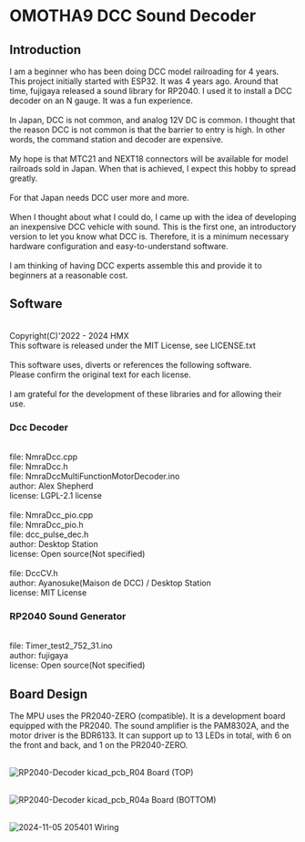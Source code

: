 # OMOTHA9 DCC Sound Decoder

<H2>Introduction</H2>
I am a beginner who has been doing DCC model railroading for 4 years. This project initially started with ESP32. It was 4 years ago. Around that time, fujigaya released a sound library for RP2040. I used it to install a DCC decoder on an N gauge. It was a fun experience.
<BR><BR>
In Japan, DCC is not common, and analog 12V DC is common. I thought that the reason DCC is not common is that the barrier to entry is high. In other words, the command station and decoder are expensive.
<BR><BR>
My hope is that MTC21 and NEXT18 connectors will be available for model railroads sold in Japan. When that is achieved, I expect this hobby to spread greatly.
<BR><BR>
For that Japan needs DCC user more and more.
<BR><BR>
When I thought about what I could do, I came up with the idea of ​​developing an inexpensive DCC vehicle with sound. This is the first one, an introductory version to let you know what DCC is. Therefore, it is a minimum necessary hardware configuration and easy-to-understand software.
<BR><BR>
I am thinking of having DCC experts assemble this and provide it to beginners at a reasonable cost.
<BR>
<H2>Software</H2>
<BR>Copyright(C)'2022 - 2024 HMX
<BR>This software is released under the MIT License, see LICENSE.txt
<BR>
<BR>This software uses, diverts or references the following software.
<BR>Please confirm the original text for each license.
<BR><BR>
I am grateful for the development of these libraries and for allowing their use.
<H3>Dcc Decoder</H3>
<BR>file:     NmraDcc.cpp
<BR>file:     NmraDcc.h
<BR>file:     NmraDccMultiFunctionMotorDecoder.ino
<BR>author:   Alex Shepherd
<BR>license:  LGPL-2.1 license
<BR>
<BR>file:     NmraDcc_pio.cpp
<BR>file:     NmraDcc_pio.h
<BR>file:     dcc_pulse_dec.h
<BR>author:   Desktop Station
<BR>license:  Open source(Not specified)
<BR>
<BR>file:     DccCV.h
<BR>author:   Ayanosuke(Maison de DCC) / Desktop Station
<BR>license:  MIT License
<BR>
<H3>RP2040 Sound Generator</H3>
<BR>file:     Timer_test2_752_31.ino
<BR>author:   fujigaya
<BR>license:  Open source(Not specified)

<H2>Board Design</H2>
The MPU uses the PR2040-ZERO (compatible). It is a development board equipped with the PR2040. The sound amplifier is the PAM8302A, and the motor driver is the BDR6133. It can support up to 13 LEDs in total, with 6 on the front and back, and 1 on the PR2040-ZERO.
<BR>
<BR>

![RP2040-Decoder kicad_pcb_R04](https://github.com/user-attachments/assets/70040f30-e756-4f2c-aa87-fa536bc45464)
Board (TOP)<BR><BR>

![RP2040-Decoder kicad_pcb_R04a](https://github.com/user-attachments/assets/cf885e16-15f3-4bb9-9cfe-ddd42e53956c)
Board (BOTTOM)<BR><BR>

![2024-11-05 205401](https://github.com/user-attachments/assets/606df7d2-7140-4b70-b840-9ce6b8151438)
Wiring<BR><BR>


